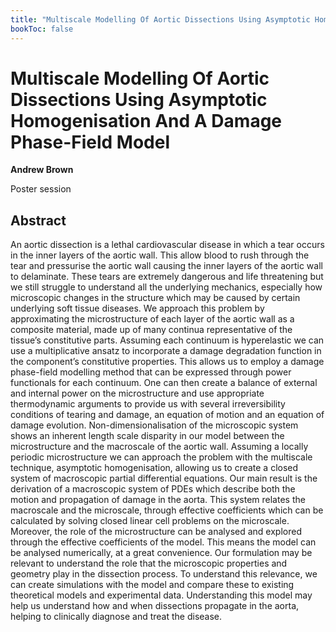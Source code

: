 ```yaml
---
title: "Multiscale Modelling Of Aortic Dissections Using Asymptotic Homogenisation And A Damage Phase-Field Model"
bookToc: false
---
```


# Multiscale Modelling Of Aortic Dissections Using Asymptotic Homogenisation And A Damage Phase-Field Model

**Andrew Brown**

Poster session



## Abstract

An aortic dissection is a lethal cardiovascular disease in which a tear occurs in the inner layers of
the aortic wall. This allow blood to rush through the tear and pressurise the aortic wall causing
the inner layers of the aortic wall to delaminate. These tears are extremely dangerous and life
threatening but we still struggle to understand all the underlying mechanics, especially how microscopic
changes in the structure which may be caused by certain underlying soft tissue diseases. We
approach this problem by approximating the microstructure of each layer of the aortic wall as a
composite material, made up of many continua representative of the tissue’s constitutive parts. Assuming
each continuum is hyperelastic we can use a multiplicative ansatz to incorporate a damage
degradation function in the component’s constitutive properties. This allows us to employ a damage
phase-field modelling method that can be expressed through power functionals for each continuum.
One can then create a balance of external and internal power on the microstructure and use
appropriate thermodynamic arguments to provide us with several irreversibility conditions of tearing
and damage, an equation of motion and an equation of damage evolution. Non-dimensionalisation
of the microscopic system shows an inherent length scale disparity in our model between the microstructure
and the macroscale of the aortic wall. Assuming a locally periodic microstructure we
can approach the problem with the multiscale technique, asymptotic homogenisation, allowing us to
create a closed system of macroscopic partial differential equations. Our main result is the derivation
of a macroscopic system of PDEs which describe both the motion and propagation of damage
in the aorta. This system relates the macroscale and the microscale, through effective coefficients
which can be calculated by solving closed linear cell problems on the microscale. Moreover, the role
of the microstructure can be analysed and explored through the effective coefficients of the model.
This means the model can be analysed numerically, at a great convenience. Our formulation may be
relevant to understand the role that the microscopic properties and geometry play in the dissection
process. To understand this relevance, we can create simulations with the model and compare these
to existing theoretical models and experimental data. Understanding this model may help us understand
how and when dissections propagate in the aorta, helping to clinically diagnose and treat the
disease.


